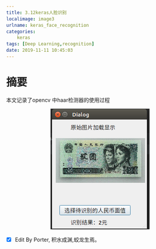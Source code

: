 ```yaml
---
title: 3.12keras人脸识别
localimage: image3
urlname: keras_face_recognition
categories:      
    keras      
tags: [Deep Learning,recognition]
date: 2019-11-11 10:45:03
---
```


# 摘要

本文记录了opencv 中haar检测器的使用过程


<center>

![识别结果](./image3/RMBRecognition_result1.png)

</center>

- [x] Edit By Porter, 积水成渊,蛟龙生焉。

<!-- more -->